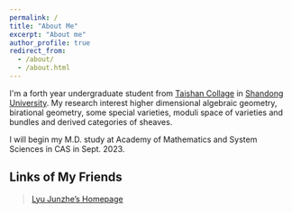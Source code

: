 ```yaml
---
permalink: /
title: "About Me"
excerpt: "About me"
author_profile: true
redirect_from: 
  - /about/
  - /about.html
---
```

I'm a forth year undergraduate student from [Taishan Collage](https://www.tsxt.sdu.edu.cn/) in [Shandong University](https://www.sdu.edu.cn/). My research interest higher dimensional algebraic geometry, birational geometry, some special varieties, moduli space of varieties and bundles and derived categories of sheaves.

I will begin my M.D. study at Academy of Mathematics and System Sciences in CAS in Sept. 2023.

## Links of My Friends
> [Lyu Junzhe’s Homepage](https://taiataiat.github.io/)
